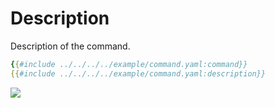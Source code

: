 # Description

Description of the command.

```yaml
{{#include ../../../../example/command.yaml:command}}
{{#include ../../../../example/command.yaml:description}}
```

![](./description.cast)
